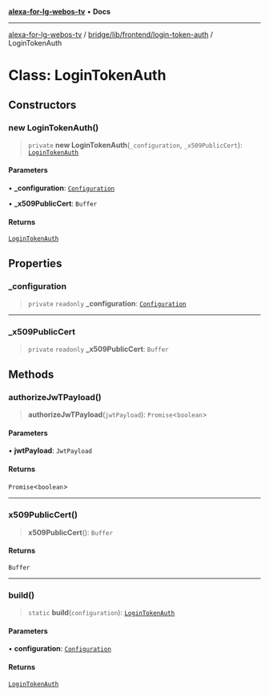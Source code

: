 [**alexa-for-lg-webos-tv**](../../../../../README.md) • **Docs**

***

[alexa-for-lg-webos-tv](../../../../../modules.md) / [bridge/lib/frontend/login-token-auth](../README.md) / LoginTokenAuth

# Class: LoginTokenAuth

## Constructors

### new LoginTokenAuth()

> `private` **new LoginTokenAuth**(`_configuration`, `_x509PublicCert`): [`LoginTokenAuth`](LoginTokenAuth.md)

#### Parameters

• **\_configuration**: [`Configuration`](../../../configuration/classes/Configuration.md)

• **\_x509PublicCert**: `Buffer`

#### Returns

[`LoginTokenAuth`](LoginTokenAuth.md)

## Properties

### \_configuration

> `private` `readonly` **\_configuration**: [`Configuration`](../../../configuration/classes/Configuration.md)

***

### \_x509PublicCert

> `private` `readonly` **\_x509PublicCert**: `Buffer`

## Methods

### authorizeJwTPayload()

> **authorizeJwTPayload**(`jwtPayload`): `Promise`\<`boolean`\>

#### Parameters

• **jwtPayload**: `JwtPayload`

#### Returns

`Promise`\<`boolean`\>

***

### x509PublicCert()

> **x509PublicCert**(): `Buffer`

#### Returns

`Buffer`

***

### build()

> `static` **build**(`configuration`): [`LoginTokenAuth`](LoginTokenAuth.md)

#### Parameters

• **configuration**: [`Configuration`](../../../configuration/classes/Configuration.md)

#### Returns

[`LoginTokenAuth`](LoginTokenAuth.md)
